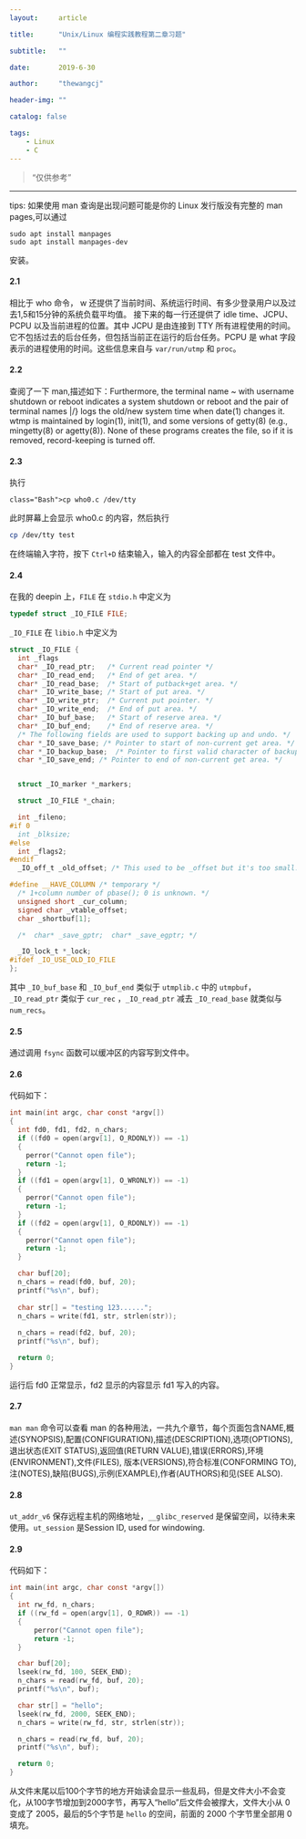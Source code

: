 ```yaml
---
layout:     article

title:      "Unix/Linux 编程实践教程第二章习题"

subtitle:   ""

date:       2019-6-30

author:     "thewangcj"

header-img: ""

catalog: false

tags:
    - Linux
    - C
---
```


> “仅供参考”

------
tips: 如果使用 man 查询是出现问题可能是你的 Linux 发行版没有完整的 man pages,可以通过
```shell
sudo apt install manpages
sudo apt install manpages-dev
```
安装。
<!--more-->

#### 2.1
相比于 who 命令， w 还提供了当前时间、系统运行时间、有多少登录用户以及过去1,5和15分钟的系统负载平均值。
接下来的每一行还提供了 idle time、JCPU、PCPU 以及当前进程的位置。其中 JCPU 是由连接到 TTY 所有进程使用的时间。它不包括过去的后台任务，但包括当前正在运行的后台任务。PCPU 是 what 字段表示的进程使用的时间。这些信息来自与 `var/run/utmp` 和 `proc`。

#### 2.2
查阅了一下 man,描述如下：Furthermore, the terminal name ~ with username  shutdown or reboot indicates a system shutdown or reboot and the pair of terminal names |/} logs the old/new system time when date(1) changes it.  wtmp is maintained  by  login(1),  init(1), and some versions of getty(8) (e.g., mingetty(8) or agetty(8)).  None of these programs creates the file,  so if it is removed, record-keeping is turned off.

#### 2.3
执行

```shell
class="Bash">cp who0.c /dev/tty
```

此时屏幕上会显示 who0.c 的内容，然后执行
```bash
cp /dev/tty test
```

在终端输入字符，按下 `Ctrl+D` 结束输入，输入的内容全部都在 test 文件中。

#### 2.4
在我的 deepin 上，`FILE` 在 `stdio.h` 中定义为 
```c
typedef struct _IO_FILE FILE;
```

`_IO_FILE` 在 `libio.h` 中定义为

```c
struct _IO_FILE {
  int _flags
  char* _IO_read_ptr;	/* Current read pointer */
  char* _IO_read_end;	/* End of get area. */
  char* _IO_read_base;	/* Start of putback+get area. */
  char* _IO_write_base;	/* Start of put area. */
  char* _IO_write_ptr;	/* Current put pointer. */
  char* _IO_write_end;	/* End of put area. */
  char* _IO_buf_base;	/* Start of reserve area. */
  char* _IO_buf_end;	/* End of reserve area. */
  /* The following fields are used to support backing up and undo. */
  char *_IO_save_base; /* Pointer to start of non-current get area. */
  char *_IO_backup_base;  /* Pointer to first valid character of backup area */
  char *_IO_save_end; /* Pointer to end of non-current get area. */


  struct _IO_marker *_markers;

  struct _IO_FILE *_chain;

  int _fileno;
#if 0
  int _blksize;
#else
  int _flags2;
#endif
  _IO_off_t _old_offset; /* This used to be _offset but it's too small.  */

#define __HAVE_COLUMN /* temporary */
  /* 1+column number of pbase(); 0 is unknown. */
  unsigned short _cur_column;
  signed char _vtable_offset;
  char _shortbuf[1];

  /*  char* _save_gptr;  char* _save_egptr; */

  _IO_lock_t *_lock;
#ifdef _IO_USE_OLD_IO_FILE
};
```

其中 `_IO_buf_base` 和 `_IO_buf_end` 类似于 `utmplib.c` 中的 `utmpbuf`，`_IO_read_ptr` 类似于 `cur_rec` ，`_IO_read_ptr` 减去 `_IO_read_base` 就类似与 `num_recs`。

#### 2.5
通过调用 `fsync` 函数可以缓冲区的内容写到文件中。

#### 2.6
代码如下：

```c
int main(int argc, char const *argv[])
{
  int fd0, fd1, fd2, n_chars;
  if ((fd0 = open(argv[1], O_RDONLY)) == -1)
  {
    perror("Cannot open file");
    return -1;
  }
  if ((fd1 = open(argv[1], O_WRONLY)) == -1)
  {
    perror("Cannot open file");
    return -1;
  }
  if ((fd2 = open(argv[1], O_RDONLY)) == -1)
  {
    perror("Cannot open file");
    return -1;
  }

  char buf[20];
  n_chars = read(fd0, buf, 20);
  printf("%s\n", buf);
  
  char str[] = "testing 123......";
  n_chars = write(fd1, str, strlen(str));
  
  n_chars = read(fd2, buf, 20);
  printf("%s\n", buf);

  return 0;
}
```

运行后 fd0 正常显示，fd2 显示的内容显示 fd1 写入的内容。

#### 2.7
`man man` 命令可以查看 man 的各种用法，一共九个章节，每个页面包含NAME,概述(SYNOPSIS),配置(CONFIGURATION),描述(DESCRIPTION),选项(OPTIONS),退出状态(EXIT STATUS),返回值(RETURN VALUE),错误(ERRORS),环境(ENVIRONMENT),文件(FILES),  版本(VERSIONS),符合标准(CONFORMING TO),注(NOTES),缺陷(BUGS),示例(EXAMPLE),作者(AUTHORS)和见(SEE ALSO).

#### 2.8
`ut_addr_v6` 保存远程主机的网络地址，`__glibc_reserved` 是保留空间，以待未来使用。`ut_session` 是Session ID, used for windowing. 

#### 2.9 
代码如下：

```c
int main(int argc, char const *argv[])
{
  int rw_fd, n_chars;
  if ((rw_fd = open(argv[1], O_RDWR)) == -1)
  {
      perror("Cannot open file");
      return -1;
  }

  char buf[20];
  lseek(rw_fd, 100, SEEK_END);
  n_chars = read(rw_fd, buf, 20);
  printf("%s\n", buf);

  char str[] = "hello";
  lseek(rw_fd, 2000, SEEK_END);
  n_chars = write(rw_fd, str, strlen(str));

  n_chars = read(rw_fd, buf, 20);
  printf("%s\n", buf);

  return 0;
}
```

从文件末尾以后100个字节的地方开始读会显示一些乱码，但是文件大小不会变化，从100字节增加到2000字节，再写入“hello”后文件会被撑大，文件大小从 0 变成了 2005，最后的5个字节是 `hello` 的空间，前面的 2000 个字节里全部用 0 填充。